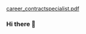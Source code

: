 [career_contractspecialist.pdf](https://github.com/AhmadHusaeni/AhmadHusaeni/files/14397639/career_contractspecialist.pdf)



### Hi there 👋

<!--
**AhmadHusaeni/AhmadHusaeni** is a ✨ _special_ ✨ repository because its `README.md` (this file) appears on your GitHub profile.

Here are some ideas to get you started:

- 🔭 I’m currently working on ...
- 🌱 I’m currently learning ...
- 👯 I’m looking to collaborate on ...
- 🤔 I’m looking for help with ...
- 💬 Ask me about ...
- 📫 How to reach me: ...
- 😄 Pronouns: ...
- ⚡ Fun fact: ...
-->
